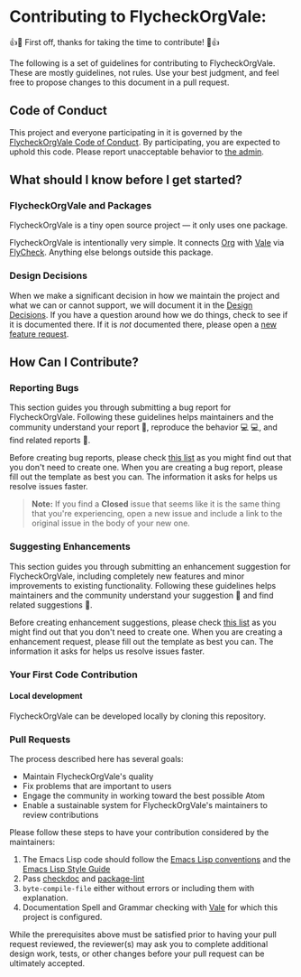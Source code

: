 # Contributing to FlycheckOrgVale:

:+1::tada: First off, thanks for taking the time to contribute! :tada::+1:

The following is a set of guidelines for contributing to FlycheckOrgVale.
These are mostly guidelines, not rules. Use your best judgment, and feel free to propose changes to this document in a pull request.

## Code of Conduct

This project and everyone participating in it is governed by the [FlycheckOrgVale Code of Conduct](CODE_OF_CONDUCT.md). By participating, you are expected to uphold this code. Please report unacceptable behavior to [the admin](mailto:grant@wisdomandwonder.com).

## What should I know before I get started?

### FlycheckOrgVale and Packages

FlycheckOrgVale is a tiny open source project &mdash; it only uses one package.

FlycheckOrgVale is intentionally very simple. It connects [Org](https://orgmode.org/) with [Vale](https://vale.sh/) via
[FlyCheck](https://www.flycheck.org/en/latest/). Anything else belongs outside this package.

### Design Decisions

When we make a significant decision in how we maintain the project and what we can or cannot support, we will document it in the [Design Decisions](https://github.com/grettke/flycheck-org-vale/blob/main/DESIGN.org). If you have a question around how we do things, check to see if it is documented there. If it is *not* documented there, please open a [new feature request](https://github.com/grettke/flycheck-org-vale/issues/new/choose).

## How Can I Contribute?

### Reporting Bugs

This section guides you through submitting a bug report for FlycheckOrgVale. Following these guidelines helps maintainers and the community understand your report :pencil:, reproduce the behavior :computer: :computer:, and find related reports :mag_right:.

Before creating bug reports, please check [this list](https://github.com/grettke/flycheck-org-vale/issues) as you might find out that you don't need to create one. When you are creating a bug report, please fill out the template as best you can.  The information it asks for helps us resolve issues faster.

> **Note:** If you find a **Closed** issue that seems like it is the same thing that you're experiencing, open a new issue and include a link to the original issue in the body of your new one.

### Suggesting Enhancements

This section guides you through submitting an enhancement suggestion for FlycheckOrgVale, including completely new features and minor improvements to existing functionality. Following these guidelines helps maintainers and the community understand your suggestion :pencil: and find related suggestions :mag_right:.

Before creating enhancement suggestions, please check [this list](https://github.com/grettke/flycheck-org-vale/issues) as you might find out that you don't need to create one. When you are creating a enhancement request, please fill out the template as best you can.  The information it asks for helps us resolve issues faster.

### Your First Code Contribution

#### Local development

FlycheckOrgVale can be developed locally by cloning this repository.

### Pull Requests

The process described here has several goals:

- Maintain FlycheckOrgVale's quality
- Fix problems that are important to users
- Engage the community in working toward the best possible Atom
- Enable a sustainable system for FlycheckOrgVale's maintainers to review contributions

Please follow these steps to have your contribution considered by the maintainers:

1. The Emacs Lisp code should follow the [Emacs Lisp conventions](https://www.gnu.org/software/emacs/manual/html_node/elisp/Tips.html) and the [Emacs Lisp Style Guide](https://github.com/bbatsov/emacs-lisp-style-guide)
1. Pass [checkdoc](https://www.gnu.org/software/emacs/manual/html_node/elisp/Tips.html) and [package-lint](https://github.com/purcell/package-lint)
1. `byte-compile-file` either without errors or including them with explanation.
1. Documentation Spell and Grammar checking with [Vale](https://vale.sh/) for which this project is configured.

While the prerequisites above must be satisfied prior to having your pull request reviewed, the reviewer(s) may ask you to complete additional design work, tests, or other changes before your pull request can be ultimately accepted.
